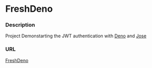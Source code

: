 # FreshDeno

### Description

Project Demonstarting the JWT authentication with [Deno](https://deno.land/) and [Jose](https://github.com/panva/jose)


### URL

[FreshDeno](hhttps://fresherdeno.deno.dev/)